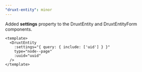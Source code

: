 ```yaml
---
"druxt-entity": minor
---
```


Added **settings** property to the DruxtEntity and DruxtEntityForm components.

```vue
<template>
  <DruxtEntity
    :settings="{ query: { include: ['uid'] } }"
    type="node--page"
    :uuid="uuid"
  />
</template>
```
